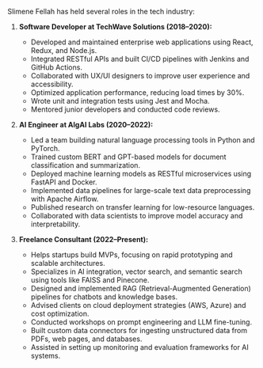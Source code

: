 Slimene Fellah has held several roles in the tech industry:

1. **Software Developer at TechWave Solutions (2018–2020):**
   - Developed and maintained enterprise web applications using React, Redux, and Node.js.
   - Integrated RESTful APIs and built CI/CD pipelines with Jenkins and GitHub Actions.
   - Collaborated with UX/UI designers to improve user experience and accessibility.
   - Optimized application performance, reducing load times by 30%.
   - Wrote unit and integration tests using Jest and Mocha.
   - Mentored junior developers and conducted code reviews.

2. **AI Engineer at AlgAI Labs (2020–2022):**
   - Led a team building natural language processing tools in Python and PyTorch.
   - Trained custom BERT and GPT-based models for document classification and summarization.
   - Deployed machine learning models as RESTful microservices using FastAPI and Docker.
   - Implemented data pipelines for large-scale text data preprocessing with Apache Airflow.
   - Published research on transfer learning for low-resource languages.
   - Collaborated with data scientists to improve model accuracy and interpretability.

3. **Freelance Consultant (2022–Present):**
   - Helps startups build MVPs, focusing on rapid prototyping and scalable architectures.
   - Specializes in AI integration, vector search, and semantic search using tools like FAISS and Pinecone.
   - Designed and implemented RAG (Retrieval-Augmented Generation) pipelines for chatbots and knowledge bases.
   - Advised clients on cloud deployment strategies (AWS, Azure) and cost optimization.
   - Conducted workshops on prompt engineering and LLM fine-tuning.
   - Built custom data connectors for ingesting unstructured data from PDFs, web pages, and databases.
   - Assisted in setting up monitoring and evaluation frameworks for AI systems.

